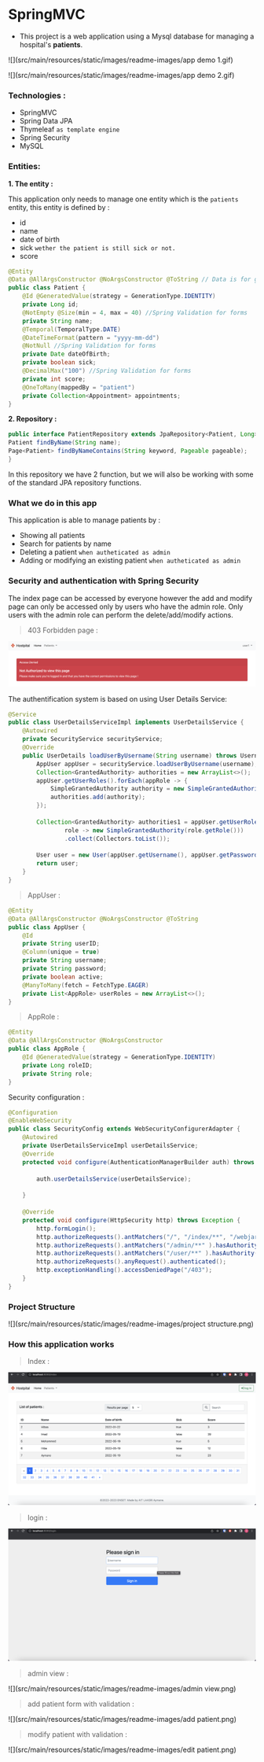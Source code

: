 # SpringMVC
- This project is a web application using a Mysql database for managing a hospital's **patients**.

![](src/main/resources/static/images/readme-images/app demo 1.gif)

![](src/main/resources/static/images/readme-images/app demo 2.gif)
### Technologies :

- SpringMVC
- Spring Data JPA
- Thymeleaf `as template engine`
- Spring Security
- MySQL

### Entities:
**1. The entity :**

This application only needs to manage one entity which is the `patients` entity, this entity is defined by :
- id
- name
- date of birth
- sick `wether the patient is still sick or not.`
- score

```Java
@Entity
@Data @AllArgsConstructor @NoArgsConstructor @ToString // Data is for getters and setters
public class Patient {
    @Id @GeneratedValue(strategy = GenerationType.IDENTITY)
    private Long id;
    @NotEmpty @Size(min = 4, max = 40) //Spring Validation for forms
    private String name;
    @Temporal(TemporalType.DATE)
    @DateTimeFormat(pattern = "yyyy-mm-dd")
    @NotNull //Spring Validation for forms
    private Date dateOfBirth;
    private boolean sick;
    @DecimalMax("100") //Spring Validation for forms
    private int score;
    @OneToMany(mappedBy = "patient")
    private Collection<Appointment> appointments;
}
```

**2. Repository :**

```Java
public interface PatientRepository extends JpaRepository<Patient, Long> {
Patient findByName(String name);
Page<Patient> findByNameContains(String keyword, Pageable pageable);
}
```
In this repository we have 2 function, but we will also be working with some of the standard JPA repository functions.

### What we do in this app

This application is able to manage patients by :

- Showing all patients
- Search for patients by name
- Deleting a patient `when autheticated as admin`
- Adding or modifying an existing patient `when autheticated as admin`

### Security and authentication with Spring Security

The index page can be accessed by everyone however the add and modify page can only be accessed only by users who have the admin role.
Only users with the admin role can perform the delete/add/modify actions.

>403 Forbidden page :

![](src/main/resources/static/images/readme-images/403.png)

The authentification system is based on using User Details Service:

```Java
@Service
public class UserDetailsServiceImpl implements UserDetailsService {
    @Autowired
    private SecurityService securityService;
    @Override
    public UserDetails loadUserByUsername(String username) throws UsernameNotFoundException {
        AppUser appUser = securityService.loadUserByUsername(username);
        Collection<GrantedAuthority> authorities = new ArrayList<>();
        appUser.getUserRoles().forEach(appRole -> {
            SimpleGrantedAuthority authority = new SimpleGrantedAuthority(appRole.getRole());
            authorities.add(authority);
        });

        Collection<GrantedAuthority> authorities1 = appUser.getUserRoles().stream().map(
                role -> new SimpleGrantedAuthority(role.getRole()))
                .collect(Collectors.toList());

        User user = new User(appUser.getUsername(), appUser.getPassword(), authorities);
        return user;
    }
}
```
>AppUser :
```Java
@Entity
@Data @AllArgsConstructor @NoArgsConstructor @ToString
public class AppUser {
    @Id
    private String userID;
    @Column(unique = true)
    private String username;
    private String password;
    private boolean active;
    @ManyToMany(fetch = FetchType.EAGER)
    private List<AppRole> userRoles = new ArrayList<>();
}
```
>AppRole :
```Java
@Entity
@Data @AllArgsConstructor @NoArgsConstructor
public class AppRole {
    @Id @GeneratedValue(strategy = GenerationType.IDENTITY)
    private Long roleID;
    private String role;
}
```
Security configuration :
```JAVA
@Configuration
@EnableWebSecurity
public class SecurityConfig extends WebSecurityConfigurerAdapter {
    @Autowired
    private UserDetailsServiceImpl userDetailsService;
    @Override
    protected void configure(AuthenticationManagerBuilder auth) throws Exception {

        auth.userDetailsService(userDetailsService);

    }

    @Override
    protected void configure(HttpSecurity http) throws Exception {
        http.formLogin();
        http.authorizeRequests().antMatchers("/", "/index/**", "/webjars/**", "/resources/**", "/static/**", "/images/**" ).permitAll();
        http.authorizeRequests().antMatchers("/admin/**" ).hasAuthority("ADMIN");
        http.authorizeRequests().antMatchers("/user/**" ).hasAuthority("USER");
        http.authorizeRequests().anyRequest().authenticated();
        http.exceptionHandling().accessDeniedPage("/403");
    }
}
```
### Project Structure
![](src/main/resources/static/images/readme-images/project structure.png)

### How this application works

>Index :

![](src/main/resources/static/images/readme-images/index.png)
>login :

![](src/main/resources/static/images/readme-images/login.png)
>admin view :

![](src/main/resources/static/images/readme-images/admin view.png)
>add patient form with validation :

![](src/main/resources/static/images/readme-images/add patient.png)

>modify patient with validation :

![](src/main/resources/static/images/readme-images/edit patient.png)